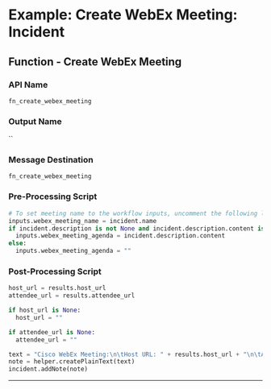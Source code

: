 <!--
    DO NOT MANUALLY EDIT THIS FILE
    THIS FILE IS AUTOMATICALLY GENERATED WITH resilient-circuits codegen
-->

# Example: Create WebEx Meeting: Incident

## Function - Create WebEx Meeting

### API Name
`fn_create_webex_meeting`

### Output Name
``

### Message Destination
`fn_create_webex_meeting`

### Pre-Processing Script
```python
# To set meeting name to the workflow inputs, uncomment the following lines
inputs.webex_meeting_name = incident.name
if incident.description is not None and incident.description.content is not None:
  inputs.webex_meeting_agenda = incident.description.content
else:
  inputs.webex_meeting_agenda = ""
```

### Post-Processing Script
```python
host_url = results.host_url
attendee_url = results.attendee_url

if host_url is None:
  host_url = ""

if attendee_url is None:
  attendee_url = ""

text = "Cisco WebEx Meeting:\n\tHost URL: " + results.host_url + "\n\tAttendee URL: " + results.attendee_url
note = helper.createPlainText(text)
incident.addNote(note)
```

---

